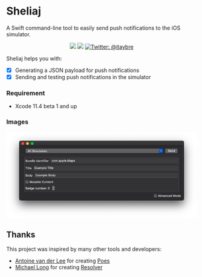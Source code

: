 # Sheliaj
A Swift command-line tool to easily send push notifications to the iOS simulator.

<p align="center">
  <img src="https://img.shields.io/badge/language-swift5.1-f48041.svg?style=flat"/>
  <img src="https://img.shields.io/badge/License-MIT-yellow.svg?style=flat"/>
  <a href="https://twitter.com/itaybre">
  	<img src="https://img.shields.io/badge/contact-@itaybre-blue?style=flat" alt="Twitter: @itaybre" />
  </a>
</p>


Sheliaj helps you with:

- [x] Generating a JSON payload for push notifications
- [x] Sending and testing push notifications in the simulator

### Requirement
- Xcode 11.4 beta 1 and up

### Images
![preview](https://raw.githubusercontent.com/Itaybre/Sheliaj/master/Images/Preview.png)

## Thanks

This project was inspired by many other tools and developers:
- [Antoine van der Lee](https://github.com/AvdLee) for creating [Poes](https://github.com/AvdLee/Poes)
- [Michael Long](https://github.com/hmlongco) for creating [Resolver](https://github.com/hmlongco/Resolver)